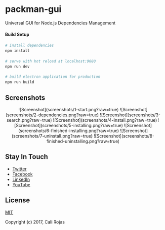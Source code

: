 # packman-gui
Universal GUI for Node.js Dependencies Management

#### Build Setup

``` bash
# install dependencies
npm install

# serve with hot reload at localhost:9080
npm run dev

# build electron application for production
npm run build


```
## Screenshots
<p align="center">
	![Screenshot](screenshots/1-start.png?raw=true)
	![Screenshot](screenshots/2-dependencies.png?raw=true)
	![Screenshot](screenshots/3-search.png?raw=true)
	![Screenshot](screenshots/4-install.png?raw=true)
	![Screenshot](screenshots/5-installing.png?raw=true)
	![Screenshot](screenshots/6-finished-installing.png?raw=true)
	![Screenshot](screenshots/7-uninstall.png?raw=true)
	![Screenshot](screenshots/8-finished-uninstalling.png?raw=true)
</p>


## Stay In Touch

- [Twitter](https://twitter.com/calirojas506)
- [Facebook](https://www.facebook.com/calirojas506)
- [LinkedIn](https://www.linkedin.com/in/cali-rojas-17403334/)
- [YouTube](https://youtube.com/calirojas506)


## License
[MIT](http://opensource.org/licenses/MIT)

Copyright (c) 2017, Cali Rojas
